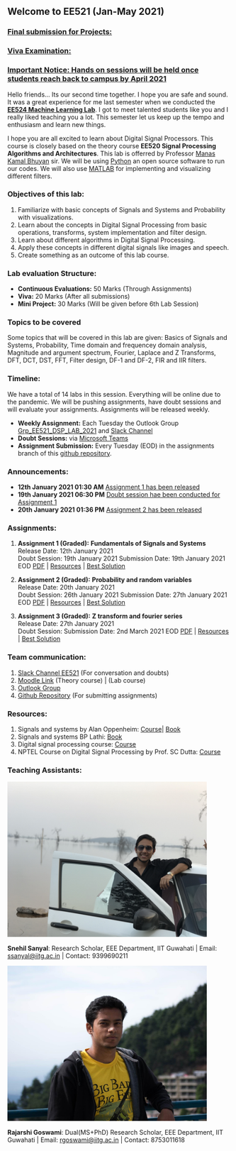 ## Welcome to EE521 (Jan-May 2021)

### [Final submission for Projects: ]()
### [Viva Examination:]()
### [Important Notice: Hands on sessions will be held once students reach back to campus by April 2021]()

Hello friends... Its our second time together. I hope you are safe and sound. It was a great experience for me last semester when we conducted the **[EE524 Machine Learning Lab](https://snehilsanyal.github.io/EE524/)**. I got to meet talented students like you and I really liked teaching you a lot. This semester let us keep up the tempo and enthusiasm and learn new things.

I hope you are all excited to learn about Digital Signal Processors. This course is closely based on the theory course **EE520 Signal Processing Algorithms and Architectures**. This lab is offerred by Professor [Manas Kamal Bhuyan](https://www.iitg.ac.in/mkb/) sir. We will be using [Python](https://www.python.org/) an open source software to run our codes. We will also use [MATLAB](https://www.mathworks.com/products/matlab.html) for implementing and visualizing different filters.

### Objectives of this lab:

1. Familiarize with basic concepts of Signals and Systems and Probability with visualizations.
2. Learn about the concepts in Digital Signal Processing from basic operations, transforms, system implementation and filter design. 
3. Learn about different algorithms in Digital Signal Processing.
4. Apply these concepts in different digital signals like images and speech.
5. Create something as an outcome of this lab course.

### Lab evaluation Structure:

- **Continuous Evaluations:** 50 Marks (Through Assignments)
- **Viva:** 20 Marks (After all submissions)
- **Mini Project:** 30 Marks (Will be given before 6th Lab Session)


### Topics to be covered

Some topics that will be covered in this lab are given: Basics of Signals and Systems, Probability, Time domain and frequencey domain analysis, Magnitude and argument spectrum, Fourier, Laplace and Z Transforms, DFT, DCT, DST, FFT, Filter design, DF-1 and DF-2, FIR and IIR filters.


### Timeline:

We have a total of 14 labs in this session. Everything will be online due to the pandemic. We will be pushing assignments, have doubt sessions and will evaluate your assignments. Assignments will be released weekly. 


- **Weekly Assignment:** Each Tuesday the Outlook Group [Grp_EE521_DSP_LAB_2021](https://outlook.office365.com/mail/group/iitg.ac.in/grp_ee521_dsp_lab_2021/) and [Slack Channel](https://app.slack.com/client/T01JYPT5HU0/C01JMHKHK1P)
- **Doubt Sessions:** via [Microsoft Teams](https://teams.microsoft.com/l/team/19%3a06d8c3d4781244cbb0e3895a146913bd%40thread.tacv2/conversations?groupId=2ca7a7bf-9134-4d1d-88bb-4a0dc2f445c2&tenantId=850aa78d-94e1-4bc6-9cf3-8c11b530701c)
- **Assignment Submission:** Every Tuesday (EOD) in the assignments branch of this [github repository](https://github.com/snehilsanyal/EE521/tree/assignments).

### Announcements:

- **12th January 2021 01:30 AM** [Assignment 1 has been released](Assignments/Assignment1/Assignment1.pdf)
- **19th January 2021 06:30 PM** [Doubt session hae been conducted for Assignment 1]()
- **20th January 2021 01:36 PM**  [Assignment 2 has been released]()
### Assignments:

1. **Assignment 1 (Graded):**
**Fundamentals of Signals and Systems**  
Release Date: 12th January 2021  
Doubt Session: 19th January 2021
Submission Date: 19th January 2021  EOD
[PDF](Assignments/Assignment1/Assignment1.pdf) | [Resources]() | [Best Solution]()

2. **Assignment 2 (Graded):**
**Probability and random variables**  
Release Date: 20th January 2021  
Doubt Session: 26th January 2021
Submission Date: 27th January 2021 EOD
[PDF](Assignments/Assignment2/Assignment2.pdf) | [Resources]() | [Best Solution]()

3. **Assignment 3 (Graded):**
**Z transform and fourier series**  
Release Date: 27th January 2021  
Doubt Session: 
Submission Date: 2nd March 2021  EOD
[PDF](Assignments/Assignment3/Assignment3.pdf) | [Resources]() | [Best Solution]()




### Team communication:

1. [Slack Channel EE521](https://app.slack.com/client/T01JYPT5HU0/C01JMHKHK1P) (For conversation and doubts)
2. [Moodle Link]() (Theory course) | []() (Lab course)
3. [Outlook Group](https://outlook.office365.com/mail/group/iitg.ac.in/grp_ee521_dsp_lab_2021/)
4. [Github Repository](https://github.com/snehilsanyal/EE521/tree/assignments) (For submitting assignments)

### Resources:

1. Signals and systems by Alan Oppenheim: [Course](https://ocw.mit.edu/resources/res-6-007-signals-and-systems-spring-2011/)| [Book](https://eee.guc.edu.eg/Courses/Communications/COMM401%20Signal%20&%20System%20Theory/Alan%20V.%20Oppenheim,%20Alan%20S.%20Willsky,%20with%20S.%20Hamid-Signals%20and%20Systems-Prentice%20Hall%20(1996).pdf)
2. Signals and systems BP Lathi: [Book](http://galia.fc.uaslp.mx/~mlr/Lathi1.pdf)
3. Digital signal processing course: [Course](https://ocw.mit.edu/resources/res-6-008-digital-signal-processing-spring-2011/study-materials/)
4. NPTEL Course on Digital Signal Processing by Prof. SC Dutta: [Course](https://www.youtube.com/watch?v=6dFnpz_AEyA&list=PL9567DFCA3A66F299)

### Teaching Assistants:

<img src="https://raw.githubusercontent.com/snehilsanyal/poem/master/IMG_0283.JPG" alt="Snehil Sanyal" width="450" height="350">

**Snehil Sanyal**:
Research Scholar,
EEE Department, IIT Guwahati |
Email: ssanyal@iitg.ac.in |
Contact: 9399690211 

<img src="https://raw.githubusercontent.com/snehilsanyal/poem/master/WhatsApp%20Image%202021-01-13%20at%203.05.25%20PM.jpeg" alt="Rajarshi Goswami" width="450" height="350">

**Rajarshi Goswami**:
Dual(MS+PhD) Research Scholar,
EEE Department, IIT Guwahati |
Email: rgoswami@iitg.ac.in |
Contact: 8753011618 
